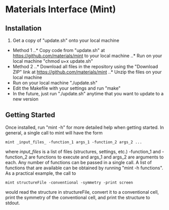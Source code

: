 Materials Interface (Mint)
====

Installation
----

1. Get a copy of "update.sh" onto your local machine
- Method 1
..* Copy code from "update.sh" at https://github.com/materials/mint to your local machine
..* Run on your local machine "chmod u+x update.sh"
- Method 2
..* Download all files in the repository using the "Download ZIP" link at https://github.com/materials/mint
..* Unzip the files on your local machine
- Run on your local machine "./update.sh"
- Edit the Makefile with your settings and run "make"
- In the future, just run "./update.sh" anytime that you want to update to a new version

Getting Started
----

Once installed, run "mint -h" for more detailed help when getting started. In general, a single call to mint will have the form

    mint _input_files_ -function_1 args_1 -function_2 args_2 ...

where _input_files_ is a list of files (structures, settings, etc.) -function_1 and -function_2 are functions to execute and args_1 and args_2 are arguments to each. Any number of functions can be passed in a single call. A list of functions that are available can be obtained by running "mint -h functions". As a practical example, the call to

    mint structureFile -conventional -symmetry -print screen

would read the structure in structureFile, convert it to a conventional cell, print the symmetry of the conventional cell, and print the structure to stdout.

